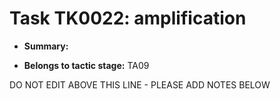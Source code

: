 # Task TK0022: amplification

* **Summary:** 

* **Belongs to tactic stage:** TA09

DO NOT EDIT ABOVE THIS LINE - PLEASE ADD NOTES BELOW